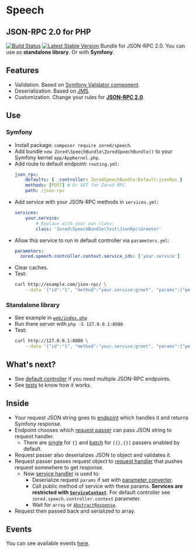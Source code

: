 # Speech
## JSON-RPC 2.0 for PHP
[![Build Status](https://travis-ci.org/zored/speech.svg?branch=master)](https://travis-ci.org/zored/speech)
[![Latest Stable Version](https://poser.pugx.org/zored/speech/v/stable)](https://packagist.org/packages/zored/speech)
Bundle for JSON-RPC 2.0.
You can use as **standalone library**. Or with **Symfony**.

## Features
- Validation. Based on [Symfony Validator component](https://github.com/symfony/validator).
- Deserialization. Based on [JMS](https://github.com/schmittjoh/serializer).
- Customization. Change your rules for **[JSON-RPC 2.0](http://json-rpc.org/wiki/specification)**.

## Use
### Symfony
- Install package: `composer require zored/speech`.
- Add bundle `new Zored\SpeechBundle\ZoredSpeechBundle()` to your Symfony kernel `app/AppKernel.php`.
- Add route to default endpoint: `routing.yml`:
    ```yaml
    json_rpc:
        defaults: { _controller: ZoredSpeechBundle:Default:jsonRpc }
        methods: [POST] # Or GET for Zored RPC.
        path: /json-rpc
    ```
- Add service with your JSON-RPC methods in `services.yml`:
    ```yaml
    services:
        your.service:
            # Replace with your own class:
            class: 'Zored\SpeechBundle\Test\JsonRpc\Greeter'
    ```
- Allow this service to run in default controller via `parameters.yml`:
    ```yaml
    parameters:
      zored.speech.controller.context.service_ids: ['your.service']
    ```
- Clear caches.
- Test:
    ```bash
    curl http://example.com/json-rpc/ \
        --data '{"id":"1", "method":"your.service:greet", "params":{"person":{"name":"bob","age":19}},"jsonrpc":"2.0"}'
    ```

### Standalone library
- See example in [`web/index.php`](web/index.php)
- Run there server with `php -S 127.0.0.1:8080`
- Test:
    ```bash
    curl http://127.0.0.1:8080 \
        --data '{"id":"1", "method":"your.service:greet", "params":{"person":{"name":"bob","age":19}},"jsonrpc":"2.0"}'
    ```

## What's next?
- See [default controller](src/Controller/DefaultController.php) if you need multiple JSON-RPC endpoints.
- See [tests](test/Endpoint/EndpointTest.php) to know how it works.

## Inside
- Your request JSON string goes to [endpoint](src/Endpoint/Endpoint.php) which handles it and returns Symfony response.
- Endpoint chooses which [request passer](src/Request/Passer/RequestPasserInterface.php) can pass JSON string to request handler.
    - There are [single](src/Request/Passer/SingleRequestPasser.php) for `{}` and [batch](src/Request/Passer/BatchRequestPasser.php) for `[{},{}]` passers enabled by default. 
- Request passer also deserializes JSON to object and validates it.
- Request passer passes request object to [request handler](src/Request/Handler/RequestHandlerInterface.php) that pushes request somewhere to get response.
    - Now [service handler](src/Request/Handler/ServiceHandler.php) is used to:
        - Deserialize request `params` if set with [parameter converter](src/Request/Handler/RequestHandlerInterface.php).
        - Call public method of service with these params. **Services are restricted with [`ServiceContext`](src/Endpoint/Context/ServiceContext.php)**. For default controller see `zored.speech.controller.context` parameter.
        - Wait for `array` or [`AbstractResponse`](src/Response/Entity/AbstractResponse.php).
- Request then passed back and serialized to array.

## Events 
You can see available events [here](src/Event/EventNameInterface.php).
